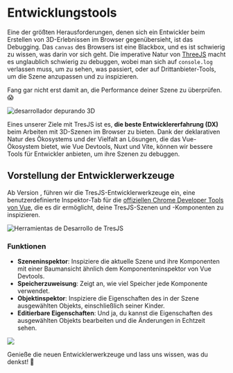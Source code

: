 # Entwicklungstools

Eine der größten Herausforderungen, denen sich ein Entwickler beim Erstellen von 3D-Erlebnissen im Browser gegenübersieht, ist das Debugging. Das `canvas` des Browsers ist eine Blackbox, und es ist schwierig zu wissen, was darin vor sich geht. Die imperative Natur von [ThreeJS](https://threejs.org/) macht es unglaublich schwierig zu debuggen, wobei man sich auf `console.log` verlassen muss, um zu sehen, was passiert, oder auf Drittanbieter-Tools, um die Szene anzupassen und zu inspizieren.

Fang gar nicht erst damit an, die Performance deiner Szene zu überprüfen. 😱

![desarrollador depurando 3D](/debug-3D.png)

Eines unserer Ziele mit TresJS ist es, **die beste Entwicklererfahrung (DX)** beim Arbeiten mit 3D-Szenen im Browser zu bieten. Dank der deklarativen Natur des Ökosystems und der Vielfalt an Lösungen, die das Vue-Ökosystem bietet, wie Vue Devtools, Nuxt und Vite, können wir bessere Tools für Entwickler anbieten, um ihre Szenen zu debuggen.

## Vorstellung der Entwicklerwerkzeuge

Ab Version <Badge text="^3.7.0" />, führen wir die TresJS-Entwicklerwerkzeuge ein, eine benutzerdefinierte Inspektor-Tab für die [offiziellen Chrome Developer Tools von Vue](https://devtools.vuejs.org/guide/installation.html), die es dir ermöglicht, deine TresJS-Szenen und -Komponenten zu inspizieren.

![Herramientas de Desarrollo de TresJS](/vue-chrome-devtools.png)

### Funktionen

- **Szeneninspektor**: Inspiziere die aktuelle Szene und ihre Komponenten mit einer Baumansicht ähnlich dem Komponenteninspektor von Vue Devtools.
- **Speicherzuweisung**: Zeigt an, wie viel Speicher jede Komponente verwendet.
- **Objektinspektor**: Inspiziere die Eigenschaften des in der Szene ausgewählten Objekts, einschließlich seiner Kinder.
- **Editierbare Eigenschaften**: Und ja, du kannst die Eigenschaften des ausgewählten Objekts bearbeiten und die Änderungen in Echtzeit sehen.

![](/devtools-scene-inspector.png)

Genieße die neuen Entwicklerwerkzeuge und lass uns wissen, was du denkst! 🎉